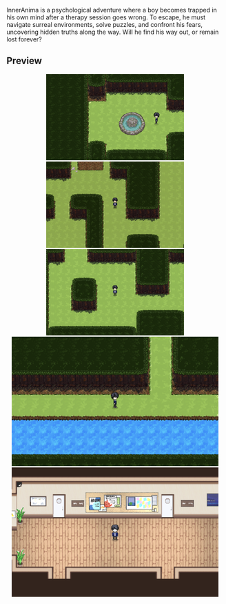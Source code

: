 InnerAnima is a psychological adventure where a boy becomes trapped in his own mind after a therapy session goes wrong. To escape, he must navigate surreal environments, solve puzzles, and confront his fears, uncovering hidden truths along the way. Will he find his way out, or remain lost forever?

## Preview

<div align="center">
 <img src="preview3.png" alt="Preview 3" height="200"/>
 <img src="preview1.png" alt="Preview 1" height="200"/>
 <img src="preview2.png" alt="Preview 2" height="200"/>
</div>

<div align="center">
 <img src="preview4.png" alt="Preview 4" height="300"/>
 <img src="preview5.png" alt="Preview 5" height="300"/>
</div>
